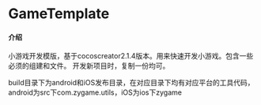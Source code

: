 # GameTemplate

#### 介绍
小游戏开发模版，基于cocoscreator2.1.4版本。用来快速开发小游戏。包含一些必须的组建和文件。
开发新项目时，复制一份均可。

build目录下为android和iOS发布目录，在对应目录下均有对应平台的工具代码，android为src下com.zygame.utils，iOS为ios下zygame
